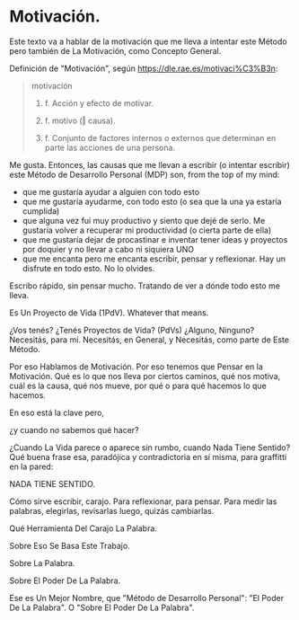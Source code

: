 # Motivación.
Este texto va a hablar de la motivación que me lleva a intentar este Método pero también de La Motivación, como Concepto General.

Definición de "Motivación", según https://dle.rae.es/motivaci%C3%B3n:

> motivación
> 1. f. Acción y efecto de motivar.
>
> 2. f. motivo (‖ causa).
>
> 3. f. Conjunto de factores internos o externos que determinan en parte las acciones de una persona.

Me gusta. Entonces, las causas que me llevan a escribir (o intentar escribir) este Método de Desarrollo Personal (MDP) son, from the top of my mind:

- que me gustaría ayudar a alguien con todo esto
- que me gustaría ayudarme, con todo esto (o sea que la una ya estaría cumplida)
- que alguna vez fui muy productivo y siento que dejé de serlo. Me gustaría volver a recuperar mi productividad (o cierta parte de ella)
- que me gustaría dejar de procastinar e inventar tener ideas y proyectos por doquier y no llevar a cabo ni siquiera UNO
- que me encanta pero me encanta escribir, pensar y reflexionar. Hay un disfrute en todo esto. No lo olvides.

Escribo rápido, sin pensar mucho. Tratando de ver a dónde todo esto me lleva.

Es Un Proyecto de Vida (1PdV). Whatever that means.

¿Vos tenés? ¿Tenés Proyectos de Vida? (PdVs) ¿Alguno, Ninguno? Necesitás, para mí. Necesitás, en General, y Necesitás, como parte de Este Método.

Por eso Hablamos de Motivación. Por eso tenemos que Pensar en la Motivación. Qué es lo que nos lleva por ciertos caminos, qué nos motiva, cuál es la causa, qué nos mueve, por qué o para qué hacemos lo que hacemos.

En eso está la clave pero,

¿y cuando no sabemos qué hacer?

¿Cuando La Vida parece o aparece sin rumbo, cuando Nada Tiene Sentido? Qué buena frase esa, paradójica y contradictoria en sí misma, para graffitti en la pared:

NADA
TIENE
SENTIDO.

Cómo sirve escribir, carajo. Para reflexionar, para pensar. Para medir las palabras, elegirlas, revisarlas luego, quizás cambiarlas.

Qué Herramienta Del Carajo La Palabra.

Sobre Eso
Se Basa
Este
Trabajo.

Sobre La Palabra.

Sobre
El Poder
De La
Palabra.

Ese es Un Mejor Nombre, que "Método de Desarrollo Personal": "El Poder De La Palabra". O "Sobre El Poder De La Palabra".

